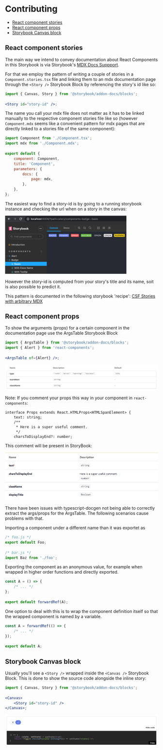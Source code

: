 # Contributing

-   [React component stories](#react-component-stories)
-   [React component props](#react-component-props)
-   [Storybook Canvas block](#storybook-canvas-block)

## React component stories

The main way we intend to convey documentation about React Components in this Storybook is via Storybook's [MDX Docs Suppport](https://storybook.js.org/docs/react/writing-docs/mdx).

For that we employ the pattern of writing a couple of stories in a `Component.stories.tsx` file and linking them to an mdx documentation page through the `<Story />` Storybook Block by referencing the story's id like so:

```jsx
import { Canvas, Story } from '@storybook/addon-docs/blocks';

<Story id="story-id" />;
```

The name you call your mdx file does not matter as it has to be linked manually to the respective component stories file like so (however `Component.mdx` seems like a convenient pattern for mdx pages that are directly linked to a stories file of the same component):

```jsx
import Component from './Component.tsx';
import mdx from './Component.mdx';

export default {
    component: Component,
    title: 'Component',
    parameters: {
        docs: {
            page: mdx,
        },
    },
};
```

The easiest way to find a story-id is by going to a running storybook instance and checking the url when on a story in the canvas:

<img src="./src/assets/storybook-story-id.png" width="400" alt="" />

However the story-id is computed from your story's title and its name, soit is also possible to predict it.

This pattern is documented in the following storybook 'recipe': [CSF Stories with arbitrary MDX](https://github.com/storybookjs/storybook/blob/next/addons/docs/docs/recipes.md#csf-stories-with-arbitrary-mdx)

## React component props

To show the arguments (props) for a certain component in the documentation page use the ArgsTable Storybook Block

```jsx
import { ArgsTable } from '@storybook/addon-docs/blocks';
import { Alert } from 'react-components';

<ArgsTable of={Alert} />;
```

<img src="./src/assets/storybook-argstable.png" alt="" />

Note: If you comment your props this way in your component in `react-components`:

```
interface Props extends React.HTMLProps<HTMLSpanElement> {
    text: string;
	/**
	 * Here is a super useful comment.
	 */
    charsToDisplayEnd?: number;
```

This comment will be present in StoryBook:

<img src="./src/assets/storybook-props-comments.png" alt="Comment available" />

There have been issues with typescript-docgen not being able to correctly extract the args/props for the ArgsTable. The following scenarios cause problems with that.

Importing a component under a different name than it was exportet as

```js
/* foo.js */
export default Foo;

/* bar.js */
import Baz from './foo';
```

Exporting the component as an anonymous value, for example when wrapped in higher order functions and directly exported.

```js
const A = () => {
    /* ... */
};

export default forwardRef(A);
```

One option to deal with this is to wrap the component definition itself so that the wrapped component is named by a variable.

```js
const A = forwardRef(() => {
    /* ... */
});

export default A;
```

## Storybook Canvas block

Usually you'll see a `<Story />` wrapped inside the `<Canvas />` Storybook Block. This is done to show the source code alongside the inline story:

```jsx
import { Canvas, Story } from '@storybook/addon-docs/blocks';

<Canvas>
    <Story id="story-id" />
</Canvas>;
```

<img src="./src/assets/storybook-canvas-block.png" alt="" />
